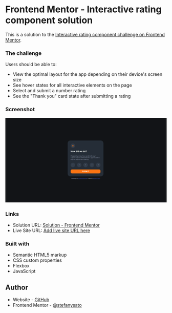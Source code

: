 # Frontend Mentor - Interactive rating component solution

This is a solution to the [Interactive rating component challenge on Frontend Mentor](https://www.frontendmentor.io/challenges/interactive-rating-component-koxpeBUmI).

### The challenge

Users should be able to:

- View the optimal layout for the app depending on their device's screen size
- See hover states for all interactive elements on the page
- Select and submit a number rating
- See the "Thank you" card state after submitting a rating

### Screenshot

![](./screenshot.png)

### Links

- Solution URL: [Solution - Frontend Mentor](https://your-solution-url.com)
- Live Site URL: [Add live site URL here](http://webdevste.github.io/interactive-rating-component)

### Built with

- Semantic HTML5 markup
- CSS custom properties
- Flexbox
- JavaScript

## Author

- Website - [GitHub](https://github.com/stefanysato)
- Frontend Mentor - [@stefanysato](https://www.frontendmentor.io/profile/stefanysato)